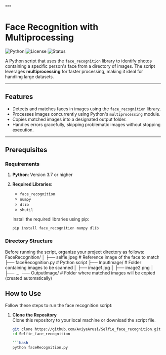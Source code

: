 """
# Face Recognition with Multiprocessing

![Python](https://img.shields.io/badge/Python-3.7%2B-blue)
![License](https://img.shields.io/badge/License-MIT-green)
![Status](https://img.shields.io/badge/Status-Stable-brightgreen)

A Python script that uses the `face_recognition` library to identify photos containing a specific person's face from a directory of images. The script leverages **multiprocessing** for faster processing, making it ideal for handling large datasets.

---

## Features

- Detects and matches faces in images using the `face_recognition` library.
- Processes images concurrently using Python's `multiprocessing` module.
- Copies matched images into a designated output folder.
- Handles errors gracefully, skipping problematic images without stopping execution.

---

## Prerequisites

### Requirements

1. **Python**: Version 3.7 or higher
2. **Required Libraries**:
   - `face_recognition`
   - `numpy`
   - `dlib`
   - `shutil`

   Install the required libraries using pip:

   ```bash
   pip install face_recognition numpy dlib

### Directory Structure
Before running the script, organize your project directory as follows:
FaceRecognition/
│
├── selfie.jpeg         # Reference image of the face to match
├── faceRecognition.py      # Python script
├── InputImage/         # Folder containing images to be scanned
│   ├── image1.jpg
│   ├── image2.png
│   ├── ...
└── OutputImage/        # Folder where matched images will be copied (created automatically)

## How to Use

Follow these steps to run the face recognition script:

1. **Clone the Repository**  
   Clone this repository to your local machine or download the script file.

   ```bash
   git clone https://github.com/AviyaArusi/Selfie_face_recognition.git
   cd Selfie_face_recognition

   ```bash
   python faceRecognition.py
